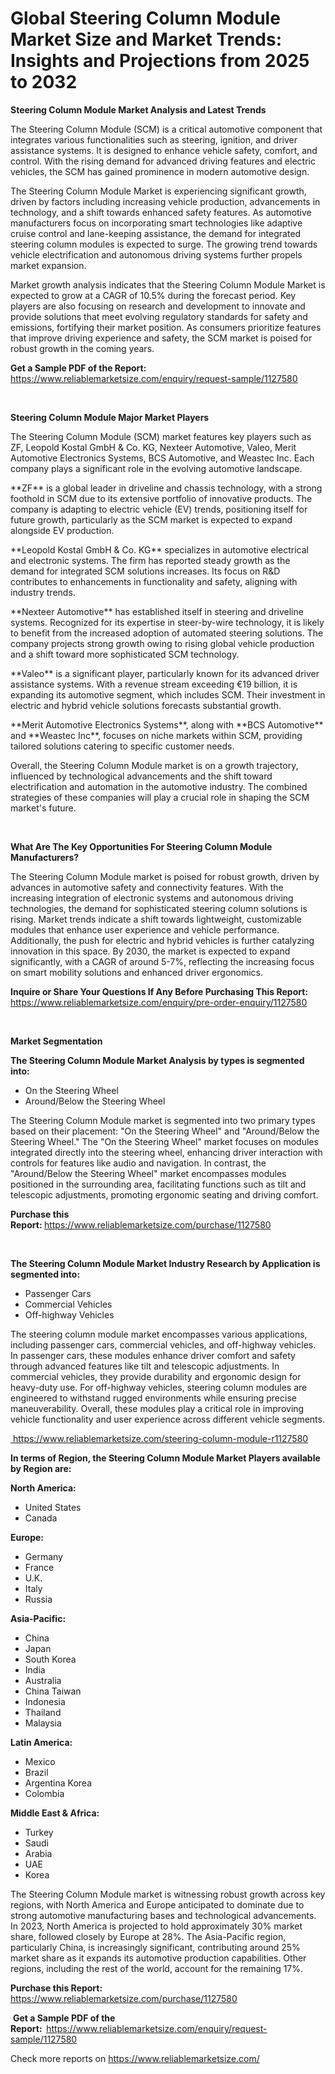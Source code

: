<p><h1>Global Steering Column Module Market Size and Market Trends: Insights and Projections from 2025 to 2032</h1></p><p><strong>Steering Column Module Market Analysis and Latest Trends</strong></p>
<p><p>The Steering Column Module (SCM) is a critical automotive component that integrates various functionalities such as steering, ignition, and driver assistance systems. It is designed to enhance vehicle safety, comfort, and control. With the rising demand for advanced driving features and electric vehicles, the SCM has gained prominence in modern automotive design.</p><p>The Steering Column Module Market is experiencing significant growth, driven by factors including increasing vehicle production, advancements in technology, and a shift towards enhanced safety features. As automotive manufacturers focus on incorporating smart technologies like adaptive cruise control and lane-keeping assistance, the demand for integrated steering column modules is expected to surge. The growing trend towards vehicle electrification and autonomous driving systems further propels market expansion.</p><p>Market growth analysis indicates that the Steering Column Module Market is expected to grow at a CAGR of 10.5% during the forecast period. Key players are also focusing on research and development to innovate and provide solutions that meet evolving regulatory standards for safety and emissions, fortifying their market position. As consumers prioritize features that improve driving experience and safety, the SCM market is poised for robust growth in the coming years.</p></p>
<p><strong>Get a Sample PDF of the Report:&nbsp;</strong> <a href="https://www.reliablemarketsize.com/enquiry/request-sample/1127580?utm_campaign=3072&utm_medium=2&utm_source=Github&utm_content=ia&utm_term=06032025&utm_id=steering-column-module">https://www.reliablemarketsize.com/enquiry/request-sample/1127580</a></p>
<p>&nbsp;</p>
<p><strong>Steering Column Module Major Market Players</strong></p>
<p><p>The Steering Column Module (SCM) market features key players such as ZF, Leopold Kostal GmbH & Co. KG, Nexteer Automotive, Valeo, Merit Automotive Electronics Systems, BCS Automotive, and Weastec Inc. Each company plays a significant role in the evolving automotive landscape.</p><p>**ZF** is a global leader in driveline and chassis technology, with a strong foothold in SCM due to its extensive portfolio of innovative products. The company is adapting to electric vehicle (EV) trends, positioning itself for future growth, particularly as the SCM market is expected to expand alongside EV production.</p><p>**Leopold Kostal GmbH & Co. KG** specializes in automotive electrical and electronic systems. The firm has reported steady growth as the demand for integrated SCM solutions increases. Its focus on R&D contributes to enhancements in functionality and safety, aligning with industry trends.</p><p>**Nexteer Automotive** has established itself in steering and driveline systems. Recognized for its expertise in steer-by-wire technology, it is likely to benefit from the increased adoption of automated steering solutions. The company projects strong growth owing to rising global vehicle production and a shift toward more sophisticated SCM technology.</p><p>**Valeo** is a significant player, particularly known for its advanced driver assistance systems. With a revenue stream exceeding €19 billion, it is expanding its automotive segment, which includes SCM. Their investment in electric and hybrid vehicle solutions forecasts substantial growth.</p><p>**Merit Automotive Electronics Systems**, along with **BCS Automotive** and **Weastec Inc**, focuses on niche markets within SCM, providing tailored solutions catering to specific customer needs.</p><p>Overall, the Steering Column Module market is on a growth trajectory, influenced by technological advancements and the shift toward electrification and automation in the automotive industry. The combined strategies of these companies will play a crucial role in shaping the SCM market's future.</p></p>
<p>&nbsp;</p>
<p><strong>What Are The Key Opportunities For Steering Column Module Manufacturers?</strong></p>
<p><p>The Steering Column Module market is poised for robust growth, driven by advances in automotive safety and connectivity features. With the increasing integration of electronic systems and autonomous driving technologies, the demand for sophisticated steering column solutions is rising. Market trends indicate a shift towards lightweight, customizable modules that enhance user experience and vehicle performance. Additionally, the push for electric and hybrid vehicles is further catalyzing innovation in this space. By 2030, the market is expected to expand significantly, with a CAGR of around 5-7%, reflecting the increasing focus on smart mobility solutions and enhanced driver ergonomics.</p></p>
<p><strong>Inquire or Share Your Questions If Any Before Purchasing This Report:</strong> <a href="https://www.reliablemarketsize.com/enquiry/pre-order-enquiry/1127580?utm_campaign=3072&utm_medium=2&utm_source=Github&utm_content=ia&utm_term=06032025&utm_id=steering-column-module">https://www.reliablemarketsize.com/enquiry/pre-order-enquiry/1127580</a></p>
<p>&nbsp;</p>
<p><strong>Market Segmentation</strong></p>
<p><strong>The Steering Column Module Market Analysis by types is segmented into:</strong></p>
<p><ul><li>On the Steering Wheel</li><li>Around/Below the Steering Wheel</li></ul></p>
<p><p>The Steering Column Module market is segmented into two primary types based on their placement: "On the Steering Wheel" and "Around/Below the Steering Wheel." The "On the Steering Wheel" market focuses on modules integrated directly into the steering wheel, enhancing driver interaction with controls for features like audio and navigation. In contrast, the "Around/Below the Steering Wheel" market encompasses modules positioned in the surrounding area, facilitating functions such as tilt and telescopic adjustments, promoting ergonomic seating and driving comfort.</p></p>
<p><strong>Purchase this Report:&nbsp;</strong><a href="https://www.reliablemarketsize.com/purchase/1127580?utm_campaign=3072&utm_medium=2&utm_source=Github&utm_content=ia&utm_term=06032025&utm_id=steering-column-module">https://www.reliablemarketsize.com/purchase/1127580</a></p>
<p>&nbsp;</p>
<p><strong>The Steering Column Module Market Industry Research by Application is segmented into:</strong></p>
<p><ul><li>Passenger Cars</li><li>Commercial Vehicles</li><li>Off-highway Vehicles</li></ul></p>
<p><p>The steering column module market encompasses various applications, including passenger cars, commercial vehicles, and off-highway vehicles. In passenger cars, these modules enhance driver comfort and safety through advanced features like tilt and telescopic adjustments. In commercial vehicles, they provide durability and ergonomic design for heavy-duty use. For off-highway vehicles, steering column modules are engineered to withstand rugged environments while ensuring precise maneuverability. Overall, these modules play a critical role in improving vehicle functionality and user experience across different vehicle segments.</p></p>
<p><a href="https://www.reliablemarketsize.com/steering-column-module-r1127580?utm_campaign=3072&utm_medium=2&utm_source=Github&utm_content=ia&utm_term=06032025&utm_id=steering-column-module">&nbsp;https://www.reliablemarketsize.com/steering-column-module-r1127580</a></p>
<p><strong>In terms of Region, the Steering Column Module Market Players available by Region are:</strong></p>
<p>
    <p> <strong> North America: </strong>
        <ul>
            <li>United States</li>
            <li>Canada</li>
        </ul>
        </p> 
    <p> <strong> Europe: </strong>
        <ul>
            <li>Germany</li>
            <li>France</li>
            <li>U.K.</li>
            <li>Italy</li>
            <li>Russia</li>
        </ul>
        </p> 
    <p> <strong> Asia-Pacific: </strong>
        <ul>
            <li>China</li>
            <li>Japan</li>
            <li>South Korea</li>
            <li>India</li>
            <li>Australia</li>
            <li>China Taiwan</li>
            <li>Indonesia</li>
            <li>Thailand</li>
            <li>Malaysia</li>
        </ul>
        </p> 
    <p> <strong> Latin America: </strong>
        <ul>
            <li>Mexico</li>
            <li>Brazil</li>
            <li>Argentina Korea</li>
            <li>Colombia</li>
        </ul>
        </p> 
    <p> <strong> Middle East & Africa: </strong>
        <ul>
            <li>Turkey</li>
            <li>Saudi</li>
            <li>Arabia</li>
            <li>UAE</li>
            <li>Korea</li>
        </ul>
    </p>
    </p>
<p><p>The Steering Column Module market is witnessing robust growth across key regions, with North America and Europe anticipated to dominate due to strong automotive manufacturing bases and technological advancements. In 2023, North America is projected to hold approximately 30% market share, followed closely by Europe at 28%. The Asia-Pacific region, particularly China, is increasingly significant, contributing around 25% market share as it expands its automotive production capabilities. Other regions, including the rest of the world, account for the remaining 17%.</p></p>
<p><strong>Purchase this Report: </strong><a href="https://www.reliablemarketsize.com/purchase/1127580?utm_campaign=3072&utm_medium=2&utm_source=Github&utm_content=ia&utm_term=06032025&utm_id=steering-column-module">https://www.reliablemarketsize.com/purchase/1127580</a></p>
<p>&nbsp;<strong>Get a Sample PDF of the Report:&nbsp;&nbsp;</strong><a href="https://www.reliablemarketsize.com/enquiry/request-sample/1127580?utm_campaign=3072&utm_medium=2&utm_source=Github&utm_content=ia&utm_term=06032025&utm_id=steering-column-module">https://www.reliablemarketsize.com/enquiry/request-sample/1127580</a></p>
<p><strong></strong></p>
<p>Check more reports on <a href="https://www.reliablemarketsize.com/?utm_campaign=3072&utm_medium=2&utm_source=Github&utm_content=ia&utm_term=06032025&utm_id=steering-column-module">https://www.reliablemarketsize.com/</a></p>